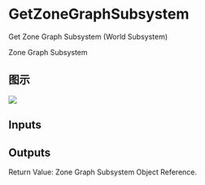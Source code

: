 # GetZoneGraphSubsystem

Get Zone Graph Subsystem (World Subsystem)

Zone Graph Subsystem

## 图示

![]($-20221218-21383341.png)

## Inputs

## Outputs

Return Value: Zone Graph Subsystem Object Reference.

